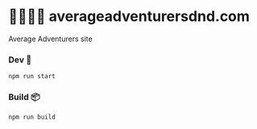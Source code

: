 # 🧙‍♂️🧙‍♀️ averageadventurersdnd.com
Average Adventurers site

### Dev 🔧
```
npm run start
```

### Build 📦
```
npm run build
```
